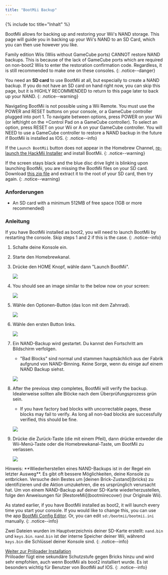```yaml
---
title: "BootMii Backup"
---
```


{% include toc title="Inhalt" %}

BootMii allows for backing up and restoring your Wii's NAND storage. This page will guide you in backing up your Wii's NAND to an SD Card, which you can then use however you like.

Family edition Wiis (Wiis without GameCube ports) CANNOT restore NAND backups. This is because of the lack of GameCube ports which are required on non-boot2 Wiis to enter the restoration confirmation code. Regardless, it is still recommended to make one on these consoles.
{: .notice--danger}

You need an **SD card** to use BootMii at all, but especially to create a NAND backup. If you do not have an SD card on hand right now, you can skip this page, but it is HIGHLY RECOMMENDED to return to this page later to back up your NAND.
{: .notice--warning}

Navigating BootMii is not possible using a Wii Remote. You must use the POWER and RESET buttons on your console, or a GameCube controller plugged into port 1. To navigate between options, press POWER on your Wii (or left/right on the +Control Pad on a GameCube controller). To select an option, press RESET on your Wii or A on your GameCube controller. You will NEED to use a GameCube controller to restore a NAND backup in the future if BootMii is installed as IOS.
{: .notice--info}

If the `Launch BootMii` button does not appear in the Homebrew Channel, [re-launch the HackMii Installer](hackmii) and install BootMii.
{: .notice--warning}

If the screen stays black and the blue disc drive light is blinking upon launching BootMii, you are missing the BootMii files on your SD card. Download [this zip file](/assets/files/bootmii_sd_files.zip) and extract it to the root of your SD card, then try again.
{: .notice--warning}

### Anforderungen

* An SD card with a minimum 512MB of free space (1GB or more recommended)

### Anleitung

If you have BootMii installed as boot2, you will need to launch BootMii by restarting the console. Skip steps 1 and 2 if this is the case.
{: .notice--info}

1. Schalte deine Konsole ein.
1. Starte den Homebrewkanal.
1. Drücke den HOME Knopf, wähle dann "Launch BootMii".

    ![](/images/bootmii/BootMii_HBC.png)

1. You should see an image similar to the below now on your screen:

    ![](/images/bootmii/BootMii_Main.png)

1. Wähle den Optionen-Button (das Icon mit dem Zahnrad).

    ![](/images/bootmii/BootMii_Gears.png)

1. Wähle den ersten Button links.

    ![](/images/bootmii/BootMii_Backup.png)

1. Ein NAND-Backup wird gestartet. Du kannst den Fortschritt am Bildschirm verfolgen.
    + "Bad Blocks" sind normal und stammen hauptsächlich aus der Fabrik aufgrund von NAND-Binning. Keine Sorge, wenn du einige auf einem NAND Backup siehst.

    ![](/images/bootmii/BootMii_NAND_Backup.png)

1. After the previous step completes, BootMii will verify the backup. Idealerweise sollten alle Blöcke nach dem Überprüfungsprozess grün sein.
    + If you have factory bad blocks with uncorrectable pages, these blocks may fail to verify. As long all non-bad blocks are successfully verified, this should be fine.

    ![](/images/bootmii/BootMii_NAND_Backup_Verify.png)

1. Drücke die Zurück-Taste (die mit einem Pfeil), dann drücke entweder die Wii-Menü-Taste oder die Homebrewkanal-Taste, um BootMii zu verlassen.

    ![](/images/bootmii/BootMii_Return.png)

<div id="restore-notice" class="notice" markdown="1">
Hinweis: **Wiederherstellen eines NAND-Backups ist in der Regel ein letzter Ausweg**. Es gibt oft bessere Möglichkeiten, deine Konsole zu entbricken.
Versuche dein Bestes um [deinen Brick-Zustand](bricks) zu identifizieren und die Aktion umzukehren, die es ursprünglich verursacht hat.
Um von einem NAND-Backup auf deiner SD-Karte wiederherzustellen, folge den Anweisungen für [RestoreMii](bootmiirecover) (nur Originale Wii).
</div>

As stated earlier, if you have BootMii installed as boot2, it will launch every time you start your console. If you would like to change this, you can use the app [BootMii Config Editor](https://oscwii.org/library/app/BootMiiConfigurationEditor). Or, you can edit `sd:/bootmii/bootmii.ini` manually.
{: .notice--info}

Zwei Dateien wurden im Hauptverzeichnis deiner SD-Karte erstellt: `nand.bin` und `keys.bin`. `nand.bin` ist der interne Speicher deiner Wii, während `keys.bin` die Schlüssel deiner Konsole sind.
{: .notice--info}

[Weiter zur Priiloader Installation](priiloader)<br> Priiloader fügt eine sekundäre Schutzstufe gegen Bricks hinzu und wird sehr empfohlen, auch wenn BootMii als boot2 installiert wurde. Es ist besonders wichtig für Benutzer von BootMii auf IOS.
{: .notice--info}
